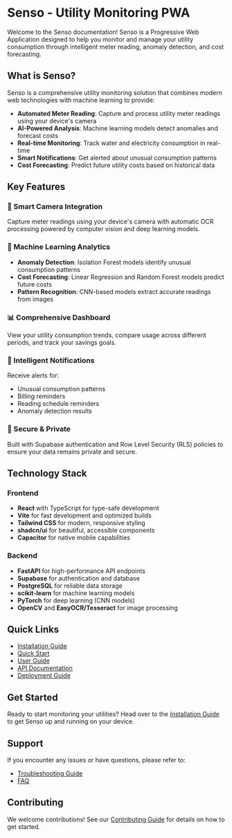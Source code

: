# Senso - Utility Monitoring PWA

Welcome to the Senso documentation! Senso is a Progressive Web Application designed to help you monitor and manage your utility consumption through intelligent meter reading, anomaly detection, and cost forecasting.

## What is Senso?

Senso is a comprehensive utility monitoring solution that combines modern web technologies with machine learning to provide:

- **Automated Meter Reading**: Capture and process utility meter readings using your device's camera
- **AI-Powered Analysis**: Machine learning models detect anomalies and forecast costs
- **Real-time Monitoring**: Track water and electricity consumption in real-time
- **Smart Notifications**: Get alerted about unusual consumption patterns
- **Cost Forecasting**: Predict future utility costs based on historical data

## Key Features

### 📸 Smart Camera Integration
Capture meter readings using your device's camera with automatic OCR processing powered by computer vision and deep learning models.

### 🤖 Machine Learning Analytics
- **Anomaly Detection**: Isolation Forest models identify unusual consumption patterns
- **Cost Forecasting**: Linear Regression and Random Forest models predict future costs
- **Pattern Recognition**: CNN-based models extract accurate readings from images

### 📊 Comprehensive Dashboard
View your utility consumption trends, compare usage across different periods, and track your savings goals.

### 🔔 Intelligent Notifications
Receive alerts for:
- Unusual consumption patterns
- Billing reminders
- Reading schedule reminders
- Anomaly detection results

### 🔐 Secure & Private
Built with Supabase authentication and Row Level Security (RLS) policies to ensure your data remains private and secure.

## Technology Stack

### Frontend
- **React** with TypeScript for type-safe development
- **Vite** for fast development and optimized builds
- **Tailwind CSS** for modern, responsive styling
- **shadcn/ui** for beautiful, accessible components
- **Capacitor** for native mobile capabilities

### Backend
- **FastAPI** for high-performance API endpoints
- **Supabase** for authentication and database
- **PostgreSQL** for reliable data storage
- **scikit-learn** for machine learning models
- **PyTorch** for deep learning (CNN models)
- **OpenCV** and **EasyOCR/Tesseract** for image processing

## Quick Links

- [Installation Guide](getting-started/installation.md)
- [Quick Start](getting-started/quick-start.md)
- [User Guide](user-guide/overview.md)
- [API Documentation](api-reference/overview.md)
- [Deployment Guide](deployment/overview.md)

## Get Started

Ready to start monitoring your utilities? Head over to the [Installation Guide](getting-started/installation.md) to get Senso up and running on your device.

## Support

If you encounter any issues or have questions, please refer to:
- [Troubleshooting Guide](troubleshooting/common-issues.md)
- [FAQ](troubleshooting/faq.md)

## Contributing

We welcome contributions! See our [Contributing Guide](contributing.md) for details on how to get started.
